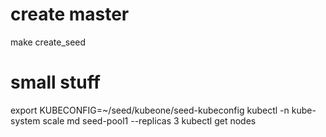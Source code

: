 # create master
make create_seed

# small stuff
export KUBECONFIG=~/seed/kubeone/seed-kubeconfig
kubectl -n kube-system scale md seed-pool1 --replicas 3
kubectl get nodes
